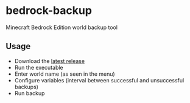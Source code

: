 # bedrock-backup

Minecraft Bedrock Edition world backup tool

## Usage

 - Download the [latest release](https://github.com/Ixarias/mcautoback/releases/download/0.1.0/mcautoback.exe)
 - Run the executable
 - Enter world name (as seen in the menu)
 - Configure variables (interval between successful and unsuccessful backups)
 - Run backup
